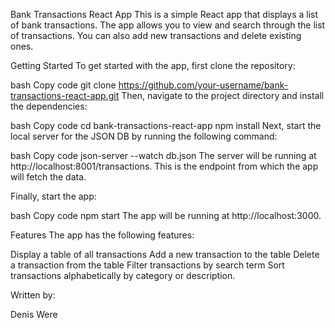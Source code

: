 Bank Transactions React App
This is a simple React app that displays a list of bank transactions. The app allows you to view and search through the list of transactions. You can also add new transactions and delete existing ones.

Getting Started
To get started with the app, first clone the repository:

bash
Copy code
git clone https://github.com/your-username/bank-transactions-react-app.git
Then, navigate to the project directory and install the dependencies:

bash
Copy code
cd bank-transactions-react-app
npm install
Next, start the local server for the JSON DB by running the following command:

bash
Copy code
json-server --watch db.json
The server will be running at http://localhost:8001/transactions. This is the endpoint from which the app will fetch the data.

Finally, start the app:

bash
Copy code
npm start
The app will be running at http://localhost:3000.

Features
The app has the following features:

Display a table of all transactions
Add a new transaction to the table
Delete a transaction from the table
Filter transactions by search term
Sort transactions alphabetically by category or description.

Written by:

Denis Were 